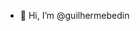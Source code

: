 - 👋 Hi, I’m @guilhermebedin


<!---
guilhermebedin/guilhermebedin is a ✨ special ✨ repository because its `README.md` (this file) appears on your GitHub profile.
You can click the Preview link to take a look at your changes.
--->
